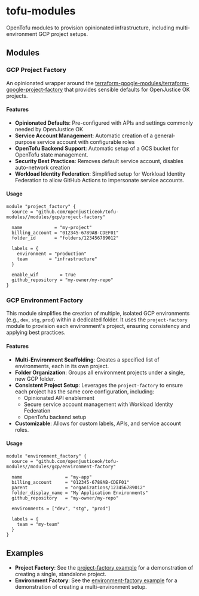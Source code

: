 # tofu-modules

OpenTofu modules to provision opinionated infrastructure, including multi-environment GCP project setups.

## Modules

### GCP Project Factory

An opinionated wrapper around the [terraform-google-modules/terraform-google-project-factory](https://github.com/terraform-google-modules/terraform-google-project-factory) that provides sensible defaults for OpenJustice OK projects.

#### Features

- **Opinionated Defaults**: Pre-configured with APIs and settings commonly needed by OpenJustice OK
- **Service Account Management**: Automatic creation of a general-purpose service account with configurable roles
- **OpenTofu Backend Support**: Automatic setup of a GCS bucket for OpenTofu state management.
- **Security Best Practices**: Removes default service account, disables auto-network creation
- **Workload Identity Federation**: Simplified setup for Workload Identity Federation to allow GitHub Actions to impersonate service accounts.

#### Usage

```hcl
module "project_factory" {
  source = "github.com/openjusticeok/tofu-modules//modules/gcp/project-factory"

  name            = "my-project"
  billing_account = "012345-6789AB-CDEF01"
  folder_id       = "folders/123456789012"

  labels = {
    environment = "production"
    team        = "infrastructure"
  }

  enable_wif        = true
  github_repository = "my-owner/my-repo"
}
```

### GCP Environment Factory

This module simplifies the creation of multiple, isolated GCP environments (e.g., `dev`, `stg`, `prod`) within a dedicated folder. It uses the `project-factory` module to provision each environment's project, ensuring consistency and applying best practices.

#### Features

- **Multi-Environment Scaffolding**: Creates a specified list of environments, each in its own project.
- **Folder Organization**: Groups all environment projects under a single, new GCP folder.
- **Consistent Project Setup**: Leverages the `project-factory` to ensure each project has the same core configuration, including:
    - Opinionated API enablement
    - Secure service account management with Workload Identity Federation
    - OpenTofu backend setup
- **Customizable**: Allows for custom labels, APIs, and service account roles.

#### Usage

```hcl
module "environment_factory" {
  source = "github.com/openjusticeok/tofu-modules//modules/gcp/environment-factory"

  name                = "my-app"
  billing_account     = "012345-6789AB-CDEF01"
  parent              = "organizations/123456789012"
  folder_display_name = "My Application Environments"
  github_repository   = "my-owner/my-repo"

  environments = ["dev", "stg", "prod"]

  labels = {
    team = "my-team"
  }
}
```

## Examples

- **Project Factory**: See the [project-factory example](examples/gcp/project-factory-example/main.tf) for a demonstration of creating a single, standalone project.
- **Environment Factory**: See the [environment-factory example](examples/gcp/environment-factory-example/main.tf) for a demonstration of creating a multi-environment setup.
